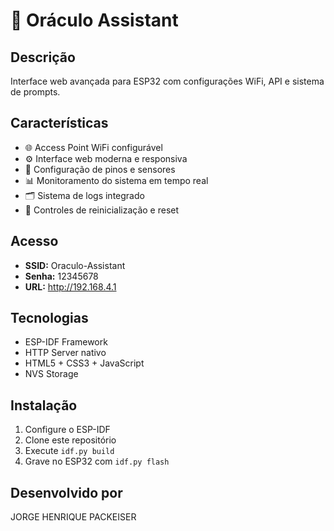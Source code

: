 # 🔮 Oráculo Assistant

## Descrição
Interface web avançada para ESP32 com configurações WiFi, API e sistema de prompts.

## Características
- 🌐 Access Point WiFi configurável
- ⚙️ Interface web moderna e responsiva
- 🔧 Configuração de pinos e sensores
- 📊 Monitoramento do sistema em tempo real
- 🗂️ Sistema de logs integrado
- 🔄 Controles de reinicialização e reset

## Acesso
- **SSID:** Oraculo-Assistant
- **Senha:** 12345678
- **URL:** http://192.168.4.1

## Tecnologias
- ESP-IDF Framework
- HTTP Server nativo
- HTML5 + CSS3 + JavaScript
- NVS Storage

## Instalação
1. Configure o ESP-IDF
2. Clone este repositório
3. Execute `idf.py build`
4. Grave no ESP32 com `idf.py flash`

## Desenvolvido por
JORGE HENRIQUE PACKEISER
